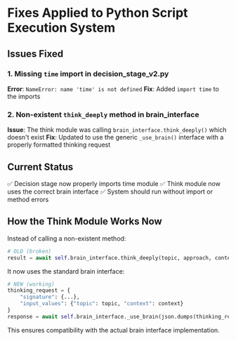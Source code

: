 # Fixes Applied to Python Script Execution System

## Issues Fixed

### 1. Missing `time` import in decision_stage_v2.py
**Error**: `NameError: name 'time' is not defined`
**Fix**: Added `import time` to the imports

### 2. Non-existent `think_deeply` method in brain_interface
**Issue**: The think module was calling `brain_interface.think_deeply()` which doesn't exist
**Fix**: Updated to use the generic `_use_brain()` interface with a properly formatted thinking request

## Current Status

✅ Decision stage now properly imports time module
✅ Think module now uses the correct brain interface
✅ System should run without import or method errors

## How the Think Module Works Now

Instead of calling a non-existent method:
```python
# OLD (broken)
result = await self.brain_interface.think_deeply(topic, approach, context)
```

It now uses the standard brain interface:
```python
# NEW (working)
thinking_request = {
    "signature": {...},
    "input_values": {"topic": topic, "context": context}
}
response = await self.brain_interface._use_brain(json.dumps(thinking_request))
```

This ensures compatibility with the actual brain interface implementation.